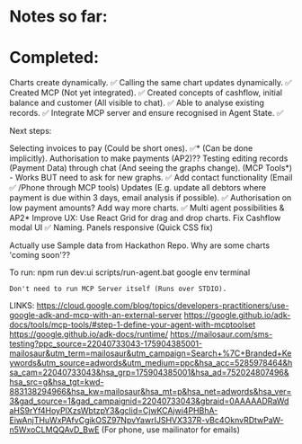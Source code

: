 # Notes so far:

# Completed:
Charts create dynamically. ✅ 
Calling the same chart updates dynamically. ✅ 
Created MCP (Not yet integrated). ✅ 
Created concepts of cashflow, initial balance and customer (All visible to chat). ✅ 
Able to analyse existing records. ✅ 
Integrate MCP server and ensure recognised in Agent State. ✅

Next steps:

Selecting invoices to pay (Could be short ones). ✅* (Can be done implicitly).
Authorisation to make payments (AP2)??
Testing editing records (Payment Data) through chat (And seeing the graphs change). (MCP Tools*) - Works BUT need to ask for new graphs. ✅
Add contact functionality (Email ✅ /Phone through MCP tools)
Updates (E.g. update all debtors where payment is due within 3 days, email analysis if possible). ✅
Authorisation on low payment amounts?
Add way more charts. ✅
Multi agent possibilities & AP2*
Improve UX:
    Use React Grid for drag and drop charts.
    Fix Cashflow modal UI ✅
    Naming.
    Panels responsive (Quick CSS fix)

Actually use Sample data from Hackathon Repo.
Why are some charts 'coming soon'??



To run:
    npm run dev:ui
    scripts/run-agent.bat
        google env terminal

    Don't need to run MCP Server itself (Runs over STDIO).


LINKS:
    https://cloud.google.com/blog/topics/developers-practitioners/use-google-adk-and-mcp-with-an-external-server
    https://google.github.io/adk-docs/tools/mcp-tools/#step-1-define-your-agent-with-mcptoolset
    https://google.github.io/adk-docs/runtime/
    https://mailosaur.com/sms-testing?ppc_source=22040733043-175904385001-mailosaur&utm_term=mailosaur&utm_campaign=Search+%7C+Branded+Keywords&utm_source=adwords&utm_medium=ppc&hsa_acc=5285978464&hsa_cam=22040733043&hsa_grp=175904385001&hsa_ad=752024807496&hsa_src=g&hsa_tgt=kwd-883138294966&hsa_kw=mailosaur&hsa_mt=p&hsa_net=adwords&hsa_ver=3&gad_source=1&gad_campaignid=22040733043&gbraid=0AAAAADRaWdaHS9rYf4HoyPlXzsWbtzpY3&gclid=CjwKCAjwi4PHBhA-EiwAnjTHuWxPAfvCgikOSZ97NpvYawrIJSHVX337R-vBc4OknvRDtwPaW-n5WxoCLMQQAvD_BwE (For phone, use mailinator for emails)

     